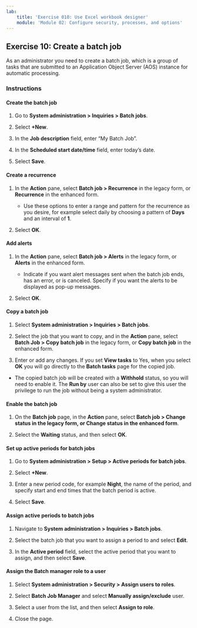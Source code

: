 ```yaml
---
lab:
    title: 'Exercise 010: Use Excel workbook designer'
    module: 'Module 02: Configure security, processes, and options'
---
```

## Exercise 10: Create a batch job

As an administrator you need to create a batch job, which is a group of tasks
that are submitted to an Application Object Server (AOS) instance for automatic
processing.

### Instructions

#### Create the batch job

1.  Go to **System administration \> Inquiries \> Batch jobs**.

2.  Select **+New**.

3.  In the **Job description** field, enter “My Batch Job”.

4.  In the **Scheduled start date/time** field, enter today’s date.

5.  Select **Save**.

#### Create a recurrence

1.  In the **Action** pane, select **Batch job \> Recurrence** in the legacy
    form, or **Recurrence** in the enhanced form.

    -   Use these options to enter a range and pattern for the recurrence as you
        desire, for example select daily by choosing a pattern of **Days** and
        an interval of **1**.

2.  Select **OK**.

#### Add alerts

1.  In the **Action** pane, select **Batch job \> Alerts** in the legacy form,
    or **Alerts** in the enhanced form.

    -   Indicate if you want alert messages sent when the batch job ends, has an
        error, or is canceled. Specify if you want the alerts to be displayed as
        pop-up messages.

2.  Select **OK**.

#### Copy a batch job

1.  Select **System administration \> Inquiries \> Batch jobs**.

2.  Select the job that you want to copy, and in the **Action** pane, select
    **Batch Job \> Copy batch job** in the legacy form, or **Copy batch job** in
    the enhanced form.

3.  Enter or add any changes. If you set **View tasks** to Yes, when you select
    **OK** you will go directly to the **Batch tasks** page for the copied job.

-   The copied batch job will be created with a **Withhold** status, so you will
    need to enable it. The **Run by** user can also be set to give this user the
    privilege to run the job without being a system administrator.

#### Enable the batch job

1.  On the **Batch job** page, in the **Action** pane, select **Batch job \>
    Change status in the legacy form, or Change status in the enhanced form**.

2.  Select the **Waiting** status, and then select **OK**.

#### Set up active periods for batch jobs

1.  Go to **System administration \> Setup \> Active periods for batch jobs**.

2.  Select **+New**.

3.  Enter a new period code, for example **Night**, the name of the period, and
    specify start and end times that the batch period is active.

4.  Select **Save**.

#### Assign active periods to batch jobs

1.  Navigate to **System administration \> Inquiries \> Batch jobs**.

2.  Select the batch job that you want to assign a period to and select
    **Edit**.

3.  In the **Active period** field, select the active period that you want to
    assign, and then select **Save**.

#### Assign the Batch manager role to a user

1.  Select **System administration \> Security \> Assign users to roles**.

2.  Select **Batch Job Manager** and select **Manually assign/exclude** user.

3.  Select a user from the list, and then select **Assign to role**.

4.  Close the page.
